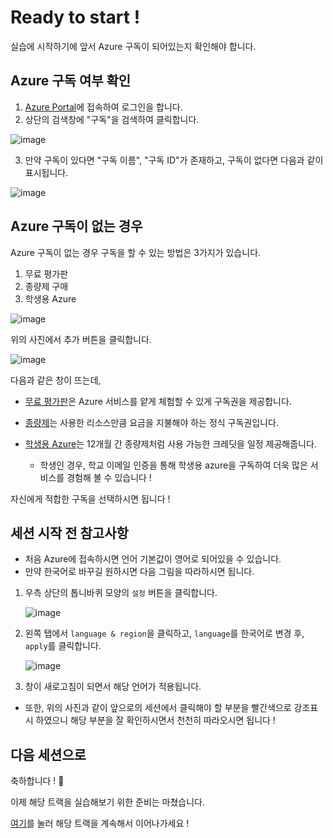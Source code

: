 # Ready to start !

실습에 시작하기에 앞서 Azure 구독이 되어있는지 확인해야 합니다.

## Azure 구독 여부 확인

1. [Azure Portal](https://portal.azure.com/)에 접속하여 로그인을 합니다.
2. 상단의 검색창에 "구독"을 검색하여 클릭합니다.

  ![image](https://github.com/seoharuss/Azure_ML_Service_Designer/assets/127467806/21f3424e-320d-4291-9903-5e4b0aba6989)

3. 만약 구독이 있다면 "구독 이름", "구독 ID"가 존재하고, 구독이 없다면 다음과 같이 표시됩니다.

  ![image](https://github.com/seoharuss/Azure_ML_Service_Designer/assets/127467806/7399bc29-f411-47ea-9dc2-59487c45f0ba)
<br>
## Azure 구독이 없는 경우

Azure 구독이 없는 경우 구독을 할 수 있는 방법은 3가지가 있습니다.
1. 무료 평가판
2. 종량제 구매
3. 학생용 Azure

![image](https://github.com/seoharuss/Azure_ML_Service_Designer/assets/127467806/e4929da2-eec8-47b7-b4da-1b2b15026e6f)

위의 사진에서 추가 버튼을 클릭합니다.

![image](https://github.com/seoharuss/Azure_ML_Service_Designer/assets/127467806/adb3a968-5c90-47f9-b88c-daadc7b034ac)

다음과 같은 창이 뜨는데,
- [무료 평가판](https://azure.microsoft.com/offers/MS-AZR-0044P)은 Azure 서비스를 얕게 체험할 수 있게 구독권을 제공합니다.
- [종량제](https://azure.microsoft.com/offers/MS-AZR-0003P)는 사용한 리소스만큼 요금을 지불해야 하는 정식 구독권입니다.
- [학생용 Azure](https://azure.microsoft.com/offers/MS-AZR-0170P)는 12개월 간 종량제처럼 사용 가능한 크레딧을 일정 제공해줍니다.
  
  - 학생인 경우, 학교 이메일 인증을 통해 학생용 azure을 구독하여 더욱 많은 서비스를 경험해 볼 수 있습니다 !

자신에게 적합한 구독을 선택하시면 됩니다 !

## 세션 시작 전 참고사항

- 처음 Azure에 접속하시면 언어 기본값이 영어로 되어있을 수 있습니다.
- 만약 한국어로 바꾸길 원하시면 다음 그림을 따라하시면 됩니다.

1. 우측 상단의 톱니바퀴 모양의 `설정` 버튼을 클릭합니다.

   ![image](https://github.com/seoharuss/Azure_ML_Service_Designer/assets/127467806/f76ed46a-6374-41d2-a6b1-74a34763431c)

2. 왼쪽 탭에서 `language & region`을 클릭하고, `language`를 한국어로 변경 후, `apply`를 클릭합니다.

   ![image](https://github.com/seoharuss/Azure_ML_Service_Designer/assets/127467806/635cf205-cc8b-41ce-b655-25789525a393)

3. 창이 새로고침이 되면서 해당 언어가 적용됩니다.

- 또한, 위의 사진과 같이 앞으로의 세션에서 클릭해야 할 부분을 빨간색으로 강조표시 하였으니 해당 부분을 잘 확인하시면서 천천히 따라오시면 됩니다 !

## 다음 세션으로

축하합니다 ! 👏

이제 해당 트랙을 실습해보기 위한 준비는 마쳤습니다.

[여기](./Session1.md)를 눌러 해당 트랙을 계속해서 이어나가세요 !
